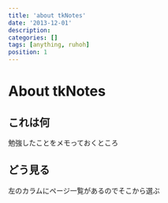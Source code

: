 ```yaml
---
title: 'about tkNotes'
date: '2013-12-01'
description:
categories: []
tags: [anything, ruhoh]
position: 1
---
```


# About tkNotes

## これは何

勉強したことをメモっておくところ

## どう見る

左のカラムにページ一覧があるのでそこから選ぶ

<br/><br/><br/><br/><br/><br/><br/><br/><br/><br/><br/><br/><br/><br/>

